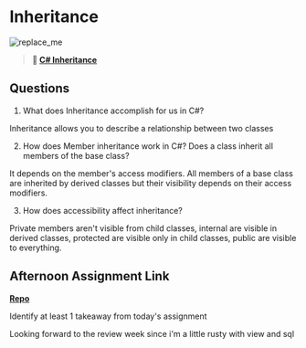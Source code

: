 # Inheritance

![replace_me](https://codeworks.blob.core.windows.net/public/assets/img/illustrations/placeholder.svg)

> **📖 [C# Inheritance](https://codeworksacademy.com/fs-student-guide/resources/wk10/04-Inheritance)**

## Questions

1. What does Inheritance accomplish for us in C#?

Inheritance allows you to describe a relationship between two classes

2. How does Member inheritance work in C#? Does a class inherit all members of the base class?

It depends on the member's access modifiers. All members of a base class are inherited by derived classes but their visibility depends on their access modifiers.

3. How does accessibility affect inheritance?

Private members aren't visible from child classes, internal are visible in derived classes, protected are visible only in child classes, public are visible to everything.

## Afternoon Assignment Link

**[Repo](https://github.com/ryanmera3/keeper)**

Identify at least 1 takeaway from today's assignment

Looking forward to the review week since i'm a little rusty with view and sql
